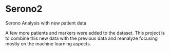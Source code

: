 # Serono2
Serono Analysis with new patient data

A few more patients and markers were added to the dataset. This project is to combine this new data with the previous data and reanalyze focusing mostly on the machine learning aspects.
